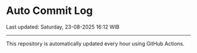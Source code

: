 # Auto Commit Log

Last updated: Saturday, 23-08-2025 16:12 WIB

---

This repository is automatically updated every hour using GitHub Actions.
